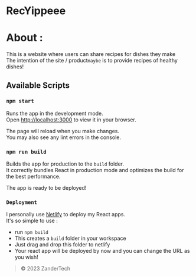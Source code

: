 # RecYippeee

# **About** :

This is a website where users can share recipes for dishes they make\
The intention of the site / product`maybe` is to provide recipes of healthy dishes!

## Available Scripts

### `npm start`

Runs the app in the development mode.\
Open [http://localhost:3000](http://localhost:3000) to view it in your browser.

The page will reload when you make changes.\
You may also see any lint errors in the console.

### `npm run build`

Builds the app for production to the `build` folder.\
It correctly bundles React in production mode and optimizes the build for the best performance.

The app is ready to be deployed!

### `Deployment`
I personally use [Netlify](https://www.netlify.com/) to deploy my React apps.\
It's so simple to use :
+ run `npm build`
+ This creates a `build` folder in your workspace
+ Just drag and drop this folder to netlify
+ Your react app will be deployed by now and you can change the URL as you wish!


> **©** 2023 ZanderTech

